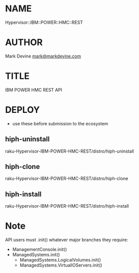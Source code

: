 NAME
====

Hypervisor::IBM::POWER::HMC::REST

AUTHOR
======
Mark Devine <mark@markdevine.com>

TITLE
=====
IBM POWER HMC REST API

DEPLOY
======

 - use these before submission to the ecosystem

hiph-uninstall
--------------
raku-Hypervisor-IBM-POWER-HMC-REST/distro/hiph-uninstall


hiph-clone
----------
raku-Hypervisor-IBM-POWER-HMC-REST/distro/hiph-clone


hiph-install
-----------
raku-Hypervisor-IBM-POWER-HMC-REST/distro/hiph-install

Note
====

API users must .init() whatever major branches they require:

 - ManagementConsole.init()
 - ManagedSystems.init()
   - ManagedSystems.LogicalVolumes.init()
   - ManagedSystems.VirtualIOServers.init()
